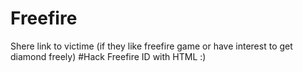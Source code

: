# Freefire
Shere link to victime (if they like freefire game or have interest to get diamond freely)
#Hack Freefire ID with HTML :)
